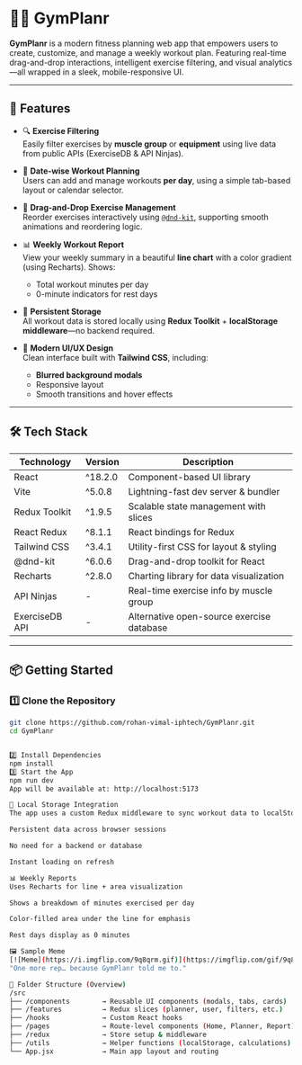 # 🏋️‍♂️ GymPlanr

**GymPlanr** is a modern fitness planning web app that empowers users to create, customize, and manage a weekly workout plan. Featuring real-time drag-and-drop interactions, intelligent exercise filtering, and visual analytics—all wrapped in a sleek, mobile-responsive UI.

---

## 🌟 Features

- 🔍 **Exercise Filtering**  
  Easily filter exercises by **muscle group** or **equipment** using live data from public APIs (ExerciseDB & API Ninjas).

- 📅 **Date-wise Workout Planning**  
  Users can add and manage workouts **per day**, using a simple tab-based layout or calendar selector.

- 🧲 **Drag-and-Drop Exercise Management**  
  Reorder exercises interactively using [`@dnd-kit`](https://dndkit.com/), supporting smooth animations and reordering logic.

- 📊 **Weekly Workout Report**  
  View your weekly summary in a beautiful **line chart** with a color gradient (using Recharts). Shows:
  - Total workout minutes per day
  - 0-minute indicators for rest days

- 💾 **Persistent Storage**  
  All workout data is stored locally using **Redux Toolkit** + **localStorage middleware**—no backend required.

- 🎨 **Modern UI/UX Design**  
  Clean interface built with **Tailwind CSS**, including:
  - **Blurred background modals**
  - Responsive layout
  - Smooth transitions and hover effects

---

## 🛠️ Tech Stack

| Technology       | Version        | Description                              |
|------------------|----------------|------------------------------------------|
| React            | ^18.2.0        | Component-based UI library               |
| Vite             | ^5.0.8         | Lightning-fast dev server & bundler      |
| Redux Toolkit    | ^1.9.5         | Scalable state management with slices    |
| React Redux      | ^8.1.1         | React bindings for Redux                 |
| Tailwind CSS     | ^3.4.1         | Utility-first CSS for layout & styling   |
| @dnd-kit         | ^6.0.6         | Drag-and-drop toolkit for React          |
| Recharts         | ^2.8.0         | Charting library for data visualization  |
| API Ninjas       | -              | Real-time exercise info by muscle group  |
| ExerciseDB API   | -              | Alternative open-source exercise database|

---

## 📦 Getting Started

### 1️⃣ Clone the Repository

```bash
git clone https://github.com/rohan-vimal-iphtech/GymPlanr.git
cd GymPlanr


2️⃣ Install Dependencies
npm install
3️⃣ Start the App
npm run dev
App will be available at: http://localhost:5173

💾 Local Storage Integration
The app uses a custom Redux middleware to sync workout data to localStorage, ensuring:

Persistent data across browser sessions

No need for a backend or database

Instant loading on refresh

📊 Weekly Reports
Uses Recharts for line + area visualization

Shows a breakdown of minutes exercised per day

Color-filled area under the line for emphasis

Rest days display as 0 minutes

🖼️ Sample Meme
[![Meme](https://i.imgflip.com/9q8qrm.gif)](https://imgflip.com/gif/9q8qrm)
"One more rep… because GymPlanr told me to."

📁 Folder Structure (Overview)
/src
├── /components        → Reusable UI components (modals, tabs, cards)
├── /features          → Redux slices (planner, user, filters, etc.)
├── /hooks             → Custom React hooks
├── /pages             → Route-level components (Home, Planner, Report)
├── /redux             → Store setup & middleware
├── /utils             → Helper functions (localStorage, calculations)
└── App.jsx            → Main app layout and routing
